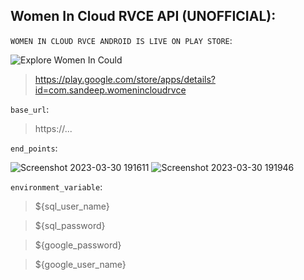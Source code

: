 ## Women In Cloud RVCE API (UNOFFICIAL):

 `WOMEN IN CLOUD RVCE ANDROID IS LIVE ON PLAY STORE`:
 
  ![Explore Women In Could](https://user-images.githubusercontent.com/90695071/229217757-4a582538-3619-4a4a-9970-b0537a488e50.png)
 
 > https://play.google.com/store/apps/details?id=com.sandeep.womenincloudrvce
 
`base_url`:

> https://...

`end_points`:


![Screenshot 2023-03-30 191611](https://user-images.githubusercontent.com/90695071/229211158-47cecd26-1fbc-41c5-9dfc-beadcaca9af6.jpg)
![Screenshot 2023-03-30 191946](https://user-images.githubusercontent.com/90695071/229211180-d214f235-70f2-49e2-ad77-015b1811be08.jpg)

`environment_variable`:

> ${sql_user_name}

> ${sql_password}

> ${google_password}

> ${google_user_name}

